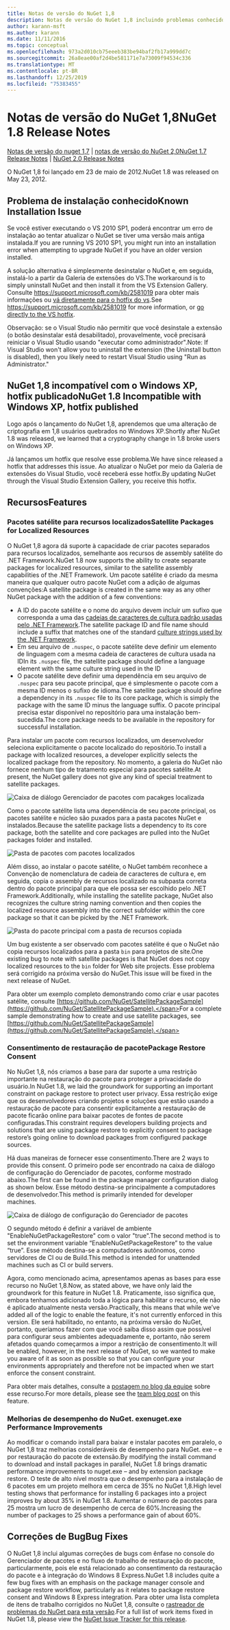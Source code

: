```yaml
---
title: Notas de versão do NuGet 1,8
description: Notas de versão do NuGet 1,8 incluindo problemas conhecidos, correções de bugs, recursos adicionados e DCRs.
author: karann-msft
ms.author: karann
ms.date: 11/11/2016
ms.topic: conceptual
ms.openlocfilehash: 973a2d010cb75eeeb383be94baf2fb17a999dd7c
ms.sourcegitcommit: 26a8eae00af2d4be581171e7a73009f94534c336
ms.translationtype: MT
ms.contentlocale: pt-BR
ms.lasthandoff: 12/25/2019
ms.locfileid: "75383455"
---
```

# <a name="nuget-18-release-notes"></a><span data-ttu-id="fb0a1-103">Notas de versão do NuGet 1,8</span><span class="sxs-lookup"><span data-stu-id="fb0a1-103">NuGet 1.8 Release Notes</span></span>

<span data-ttu-id="fb0a1-104">[Notas de versão do nuget 1,7](../release-notes/nuget-1.7.md) | [notas de versão do NuGet 2,0](../release-notes/nuget-2.0.md)</span><span class="sxs-lookup"><span data-stu-id="fb0a1-104">[NuGet 1.7 Release Notes](../release-notes/nuget-1.7.md) | [NuGet 2.0 Release Notes](../release-notes/nuget-2.0.md)</span></span>

<span data-ttu-id="fb0a1-105">O NuGet 1,8 foi lançado em 23 de maio de 2012.</span><span class="sxs-lookup"><span data-stu-id="fb0a1-105">NuGet 1.8 was released on May 23, 2012.</span></span>

## <a name="known-installation-issue"></a><span data-ttu-id="fb0a1-106">Problema de instalação conhecido</span><span class="sxs-lookup"><span data-stu-id="fb0a1-106">Known Installation Issue</span></span>
<span data-ttu-id="fb0a1-107">Se você estiver executando o VS 2010 SP1, poderá encontrar um erro de instalação ao tentar atualizar o NuGet se tiver uma versão mais antiga instalada.</span><span class="sxs-lookup"><span data-stu-id="fb0a1-107">If you are running VS 2010 SP1, you might run into an installation error when attempting to upgrade NuGet if you have an older version installed.</span></span>

<span data-ttu-id="fb0a1-108">A solução alternativa é simplesmente desinstalar o NuGet e, em seguida, instalá-lo a partir da Galeria de extensões do VS.</span><span class="sxs-lookup"><span data-stu-id="fb0a1-108">The workaround is to simply uninstall NuGet and then install it from the VS Extension Gallery.</span></span>  <span data-ttu-id="fb0a1-109">Consulte <https://support.microsoft.com/kb/2581019> para obter mais informações ou [vá diretamente para o hotfix do vs](http://bit.ly/vsixcertfix).</span><span class="sxs-lookup"><span data-stu-id="fb0a1-109">See <https://support.microsoft.com/kb/2581019> for more information, or [go directly to the VS hotfix](http://bit.ly/vsixcertfix).</span></span>

<span data-ttu-id="fb0a1-110">Observação: se o Visual Studio não permitir que você desinstale a extensão (o botão desinstalar está desabilitado), provavelmente, você precisará reiniciar o Visual Studio usando "executar como administrador".</span><span class="sxs-lookup"><span data-stu-id="fb0a1-110">Note: If Visual Studio won't allow you to uninstall the extension (the Uninstall button is disabled), then you likely need to restart Visual Studio using "Run as Administrator."</span></span>

## <a name="nuget-18-incompatible-with-windows-xp-hotfix-published"></a><span data-ttu-id="fb0a1-111">NuGet 1,8 incompatível com o Windows XP, hotfix publicado</span><span class="sxs-lookup"><span data-stu-id="fb0a1-111">NuGet 1.8 Incompatible with Windows XP, hotfix published</span></span>

<span data-ttu-id="fb0a1-112">Logo após o lançamento do NuGet 1,8, aprendemos que uma alteração de criptografia em 1,8 usuários quebrados no Windows XP.</span><span class="sxs-lookup"><span data-stu-id="fb0a1-112">Shortly after NuGet 1.8 was released, we learned that a cryptography change in 1.8 broke users on Windows XP.</span></span>

<span data-ttu-id="fb0a1-113">Já lançamos um hotfix que resolve esse problema.</span><span class="sxs-lookup"><span data-stu-id="fb0a1-113">We have since released a hotfix that addresses this issue.</span></span>  <span data-ttu-id="fb0a1-114">Ao atualizar o NuGet por meio da Galeria de extensões do Visual Studio, você receberá esse hotfix.</span><span class="sxs-lookup"><span data-stu-id="fb0a1-114">By updating NuGet through the Visual Studio Extension Gallery, you receive this hotfix.</span></span>

## <a name="features"></a><span data-ttu-id="fb0a1-115">Recursos</span><span class="sxs-lookup"><span data-stu-id="fb0a1-115">Features</span></span>

### <a name="satellite-packages-for-localized-resources"></a><span data-ttu-id="fb0a1-116">Pacotes satélite para recursos localizados</span><span class="sxs-lookup"><span data-stu-id="fb0a1-116">Satellite Packages for Localized Resources</span></span>
<span data-ttu-id="fb0a1-117">O NuGet 1,8 agora dá suporte à capacidade de criar pacotes separados para recursos localizados, semelhante aos recursos de assembly satélite do .NET Framework.</span><span class="sxs-lookup"><span data-stu-id="fb0a1-117">NuGet 1.8 now supports the ability to create separate packages for localized resources, similar to the satellite assembly capabilities of the .NET Framework.</span></span>  <span data-ttu-id="fb0a1-118">Um pacote satélite é criado da mesma maneira que qualquer outro pacote NuGet com a adição de algumas convenções:</span><span class="sxs-lookup"><span data-stu-id="fb0a1-118">A satellite package is created in the same way as any other NuGet package with the addition of a few conventions:</span></span>

* <span data-ttu-id="fb0a1-119">A ID do pacote satélite e o nome do arquivo devem incluir um sufixo que corresponda a uma das [cadeias de caracteres de cultura padrão usadas pelo .NET Framework](https://docs.microsoft.com/openspecs/windows_protocols/ms-lcid/a9eac961-e77d-41a6-90a5-ce1a8b0cdb9c).</span><span class="sxs-lookup"><span data-stu-id="fb0a1-119">The satellite package ID and file name should include a suffix that matches one of the standard [culture strings used by the .NET Framework](https://docs.microsoft.com/openspecs/windows_protocols/ms-lcid/a9eac961-e77d-41a6-90a5-ce1a8b0cdb9c).</span></span>
* <span data-ttu-id="fb0a1-120">Em seu arquivo de `.nuspec`, o pacote satélite deve definir um elemento de linguagem com a mesma cadeia de caracteres de cultura usada na ID</span><span class="sxs-lookup"><span data-stu-id="fb0a1-120">In its `.nuspec` file, the satellite package should define a language element with the same culture string used in the ID</span></span>
* <span data-ttu-id="fb0a1-121">O pacote satélite deve definir uma dependência em seu arquivo de `.nuspec` para seu pacote principal, que é simplesmente o pacote com a mesma ID menos o sufixo de idioma.</span><span class="sxs-lookup"><span data-stu-id="fb0a1-121">The satellite package should define a dependency in its `.nuspec` file to its core package, which is simply the package with the same ID minus the language suffix.</span></span>  <span data-ttu-id="fb0a1-122">O pacote principal precisa estar disponível no repositório para uma instalação bem-sucedida.</span><span class="sxs-lookup"><span data-stu-id="fb0a1-122">The core package needs to be available in the repository for successful installation.</span></span>

<span data-ttu-id="fb0a1-123">Para instalar um pacote com recursos localizados, um desenvolvedor seleciona explicitamente o pacote localizado do repositório.</span><span class="sxs-lookup"><span data-stu-id="fb0a1-123">To install a package with localized resources, a developer explicitly selects the localized package from the repository.</span></span> <span data-ttu-id="fb0a1-124">No momento, a galeria do NuGet não fornece nenhum tipo de tratamento especial para pacotes satélite.</span><span class="sxs-lookup"><span data-stu-id="fb0a1-124">At present, the NuGet gallery does not give any kind of special treatment to satellite packages.</span></span>

![Caixa de diálogo Gerenciador de pacotes com pacakges localizada](./media/dlg-w-loc-packs.png)

<span data-ttu-id="fb0a1-126">Como o pacote satélite lista uma dependência de seu pacote principal, os pacotes satélite e núcleo são puxados para a pasta pacotes NuGet e instalados.</span><span class="sxs-lookup"><span data-stu-id="fb0a1-126">Because the satellite package lists a dependency to its core package, both the satellite and core packages are pulled into the NuGet packages folder and installed.</span></span>

![Pasta de pacotes com pacotes localizados](./media/fldr-loc-packs.png)

<span data-ttu-id="fb0a1-128">Além disso, ao instalar o pacote satélite, o NuGet também reconhece a Convenção de nomenclatura de cadeia de caracteres de cultura e, em seguida, copia o assembly de recursos localizado na subpasta correta dentro do pacote principal para que ele possa ser escolhido pelo .NET Framework.</span><span class="sxs-lookup"><span data-stu-id="fb0a1-128">Additionally, while installing the satellite package, NuGet also recognizes the culture string naming convention and then copies the localized resource assembly into the correct subfolder within the core package so that it can be picked by the .NET Framework.</span></span>

![Pasta do pacote principal com a pasta de recursos copiada](./media/fldr-copied-loc.png)

<span data-ttu-id="fb0a1-130">Um bug existente a ser observado com pacotes satélite é que o NuGet não copia recursos localizados para a pasta `bin` para projetos de site.</span><span class="sxs-lookup"><span data-stu-id="fb0a1-130">One existing bug to note with satellite packages is that NuGet does not copy localized resources to the `bin` folder for Web site projects.</span></span>  <span data-ttu-id="fb0a1-131">Esse problema será corrigido na próxima versão do NuGet.</span><span class="sxs-lookup"><span data-stu-id="fb0a1-131">This issue will be fixed in the next release of NuGet.</span></span>

<span data-ttu-id="fb0a1-132">Para obter um exemplo completo demonstrando como criar e usar pacotes satélite, consulte [https://github.com/NuGet/SatellitePackageSample](https://github.com/NuGet/SatellitePackageSample).</span><span class="sxs-lookup"><span data-stu-id="fb0a1-132">For a complete sample demonstrating how to create and use satellite packages, see [https://github.com/NuGet/SatellitePackageSample](https://github.com/NuGet/SatellitePackageSample).</span></span>

### <a name="package-restore-consent"></a><span data-ttu-id="fb0a1-133">Consentimento de restauração de pacote</span><span class="sxs-lookup"><span data-stu-id="fb0a1-133">Package Restore Consent</span></span>
<span data-ttu-id="fb0a1-134">No NuGet 1,8, nós criamos a base para dar suporte a uma restrição importante na restauração do pacote para proteger a privacidade do usuário.</span><span class="sxs-lookup"><span data-stu-id="fb0a1-134">In NuGet 1.8, we laid the groundwork for supporting an important constraint on package restore to protect user privacy.</span></span> <span data-ttu-id="fb0a1-135">Essa restrição exige que os desenvolvedores criando projetos e soluções que estão usando a restauração de pacote para consentir explicitamente a restauração de pacote ficarão online para baixar pacotes de fontes de pacote configuradas.</span><span class="sxs-lookup"><span data-stu-id="fb0a1-135">This constraint requires developers building projects and solutions that are using package restore to explicitly consent to package restore’s going online to download packages from configured package sources.</span></span>

<span data-ttu-id="fb0a1-136">Há duas maneiras de fornecer esse consentimento.</span><span class="sxs-lookup"><span data-stu-id="fb0a1-136">There are 2 ways to provide this consent.</span></span> <span data-ttu-id="fb0a1-137">O primeiro pode ser encontrado na caixa de diálogo de configuração do Gerenciador de pacotes, conforme mostrado abaixo.</span><span class="sxs-lookup"><span data-stu-id="fb0a1-137">The first can be found in the package manager configuration dialog as shown below.</span></span>  <span data-ttu-id="fb0a1-138">Esse método destina-se principalmente a computadores de desenvolvedor.</span><span class="sxs-lookup"><span data-stu-id="fb0a1-138">This method is primarily intended for developer machines.</span></span>

![Caixa de diálogo de configuração do Gerenciador de pacotes](./media/pr-consent-configdlg.png)

<span data-ttu-id="fb0a1-140">O segundo método é definir a variável de ambiente "EnableNuGetPackageRestore" com o valor "true".</span><span class="sxs-lookup"><span data-stu-id="fb0a1-140">The second method is to set the environment variable “EnableNuGetPackageRestore” to the value “true”.</span></span>  <span data-ttu-id="fb0a1-141">Esse método destina-se a computadores autônomos, como servidores de CI ou de Build.</span><span class="sxs-lookup"><span data-stu-id="fb0a1-141">This method is intended for unattended machines such as CI or build servers.</span></span>

<span data-ttu-id="fb0a1-142">Agora, como mencionado acima, apresentamos apenas as bases para esse recurso no NuGet 1,8.</span><span class="sxs-lookup"><span data-stu-id="fb0a1-142">Now, as stated above, we have only laid the groundwork for this feature in NuGet 1.8.</span></span>  <span data-ttu-id="fb0a1-143">Praticamente, isso significa que, embora tenhamos adicionado toda a lógica para habilitar o recurso, ele não é aplicado atualmente nesta versão.</span><span class="sxs-lookup"><span data-stu-id="fb0a1-143">Practically, this means that while we’ve added all of the logic to enable the feature, it's not currently enforced in this version.</span></span> <span data-ttu-id="fb0a1-144">Ele será habilitado, no entanto, na próxima versão do NuGet, portanto, queríamos fazer com que você saiba disso assim que possível para configurar seus ambientes adequadamente e, portanto, não serem afetados quando começarmos a impor a restrição de consentimento.</span><span class="sxs-lookup"><span data-stu-id="fb0a1-144">It will be enabled, however, in the next release of NuGet, so we wanted to make you aware of it as soon as possible so that you can configure your environments appropriately and therefore not be impacted when we start enforce the consent constraint.</span></span>

<span data-ttu-id="fb0a1-145">Para obter mais detalhes, consulte a [postagem no blog da equipe](http://blog.nuget.org/20120518/package-restore-and-consent.html) sobre esse recurso.</span><span class="sxs-lookup"><span data-stu-id="fb0a1-145">For more details, please see the [team blog post](http://blog.nuget.org/20120518/package-restore-and-consent.html) on this feature.</span></span>

### <a name="nugetexe-performance-improvements"></a><span data-ttu-id="fb0a1-146">Melhorias de desempenho do NuGet. exe</span><span class="sxs-lookup"><span data-stu-id="fb0a1-146">nuget.exe Performance Improvements</span></span>
<span data-ttu-id="fb0a1-147">Ao modificar o comando install para baixar e instalar pacotes em paralelo, o NuGet 1,8 traz melhorias consideráveis de desempenho para NuGet. exe – e por restauração do pacote de extensão.</span><span class="sxs-lookup"><span data-stu-id="fb0a1-147">By modifying the install command to download and install packages in parallel, NuGet 1.8 brings dramatic performance improvements to nuget.exe – and by extension package restore.</span></span>  <span data-ttu-id="fb0a1-148">O teste de alto nível mostra que o desempenho para a instalação de 6 pacotes em um projeto melhora em cerca de 35% no NuGet 1,8.</span><span class="sxs-lookup"><span data-stu-id="fb0a1-148">High level testing shows that performance for installing 6 packages into a project improves by about 35% in NuGet 1.8.</span></span>  <span data-ttu-id="fb0a1-149">Aumentar o número de pacotes para 25 mostra um lucro de desempenho de cerca de 60%.</span><span class="sxs-lookup"><span data-stu-id="fb0a1-149">Increasing the number of packages to 25 shows a performance gain of about 60%.</span></span>

## <a name="bug-fixes"></a><span data-ttu-id="fb0a1-150">Correções de Bug</span><span class="sxs-lookup"><span data-stu-id="fb0a1-150">Bug Fixes</span></span>
<span data-ttu-id="fb0a1-151">O NuGet 1,8 inclui algumas correções de bugs com ênfase no console do Gerenciador de pacotes e no fluxo de trabalho de restauração do pacote, particularmente, pois ele está relacionado ao consentimento da restauração do pacote e à integração do Windows 8 Express.</span><span class="sxs-lookup"><span data-stu-id="fb0a1-151">NuGet 1.8 includes quite a few bug fixes with an emphasis on the package manager console and package restore workflow, particularly as it relates to package restore consent and Windows 8 Express integration.</span></span>
<span data-ttu-id="fb0a1-152">Para obter uma lista completa de itens de trabalho corrigidos no NuGet 1,8, consulte o [rastreador de problemas do NuGet para esta versão](http://nuget.codeplex.com/workitem/list/advanced?keyword=&status=Closed&type=All&priority=All&release=NuGet%201.8&assignedTo=All&component=All&sortField=Votes&sortDirection=Descending&page=0).</span><span class="sxs-lookup"><span data-stu-id="fb0a1-152">For a full list of work items fixed in NuGet 1.8, please view the [NuGet Issue Tracker for this release](http://nuget.codeplex.com/workitem/list/advanced?keyword=&status=Closed&type=All&priority=All&release=NuGet%201.8&assignedTo=All&component=All&sortField=Votes&sortDirection=Descending&page=0).</span></span>

